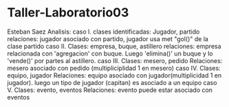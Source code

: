 # Taller-Laboratorio03
Esteban Saez
Analisis:
  caso I. clases identificadas: Jugador, partido
          relaciones: jugador asociado con partido, jugador usa met "gol()" de la clase partido
  caso II. Clases: empresa, buque, astillero
          relaciones: empresa relacionada con 'agregacion' con buque. Luego 'elimina()' un buque y lo 'vende()' por partes al astillero. 
  caso III. Clases: mesero, pedido
           Relaciones: mesero asociado con pedido (multipliciplidad 1 en mesero)
  caso IV. Clases: equipo, jugador
           Relaciones: equipo asociado con jugador(multiplicidad 1 en jugador). luego un tipo de jugador (capitan) es asociado a un equipo
  caso V. Clases: evento, eventos
           Relaciones: evento puede estar asociado con eventos
